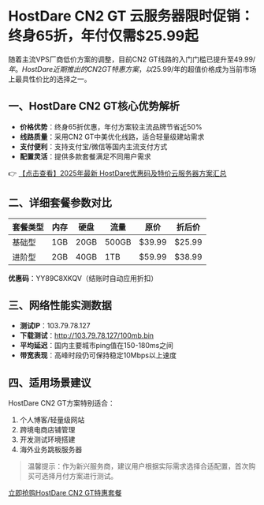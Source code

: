 # HostDare CN2 GT 云服务器限时促销：终身65折，年付仅需$25.99起

随着主流VPS厂商低价方案的调整，目前CN2 GT线路的入门门槛已提升至$49.99/年。HostDare近期推出的CN2 GT特惠方案，以$25.99/年的超值价格成为当前市场上最具性价比的选择之一。

## 一、HostDare CN2 GT核心优势解析

- **价格优势**：终身65折优惠，年付方案较主流品牌节省近50%
- **线路质量**：采用CN2 GT中美优化线路，适合轻量级建站需求
- **支付便利**：支持支付宝/微信等国内主流支付方式
- **配置灵活**：提供多款套餐满足不同用户需求

👉 [【点击查看】2025年最新 HostDare优惠码及特价云服务器方案汇总](https://bit.ly/hostdare)

## 二、详细套餐参数对比

| 套餐类型 | 内存 | 硬盘 | 流量 | 原价 | 折后价 |
|---------|------|------|------|------|-------|
| 基础型 | 1GB | 20GB | 500GB | $39.99 | $25.99 |
| 进阶型 | 2GB | 40GB | 1TB | $59.99 | $38.99 |

**优惠码**：YY89C8XKQV（结账时自动应用折扣）

## 三、网络性能实测数据

- **测试IP**：103.79.78.127
- **下载测试**：http://103.79.78.127/100mb.bin
- **平均延迟**：国内主要城市ping值在150-180ms之间
- **带宽表现**：高峰时段仍可保持稳定10Mbps以上速度

## 四、适用场景建议

HostDare CN2 GT方案特别适合：
1. 个人博客/轻量级网站
2. 跨境电商店铺管理
3. 开发测试环境搭建
4. 海外业务跳板服务器

> 温馨提示：作为新兴服务商，建议用户根据实际需求选择合适配置，首次购买可选择月付方案进行测试。

[立即抢购HostDare CN2 GT特惠套餐](https://bit.ly/hostdare)